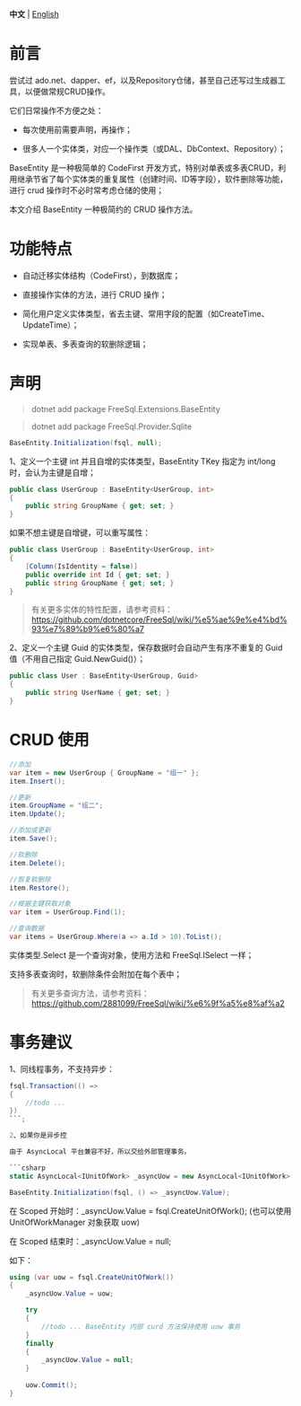 ﻿**中文** | [English](README.MD)

# 前言

尝试过 ado.net、dapper、ef，以及Repository仓储，甚至自己还写过生成器工具，以便做常规CRUD操作。

它们日常操作不方便之处：

- 每次使用前需要声明，再操作；

- 很多人一个实体类，对应一个操作类（或DAL、DbContext、Repository）；

BaseEntity 是一种极简单的 CodeFirst 开发方式，特别对单表或多表CRUD，利用继承节省了每个实体类的重复属性（创建时间、ID等字段），软件删除等功能，进行 crud 操作时不必时常考虑仓储的使用；

本文介绍 BaseEntity 一种极简约的 CRUD 操作方法。

# 功能特点

- 自动迁移实体结构（CodeFirst），到数据库；

- 直接操作实体的方法，进行 CRUD 操作；

- 简化用户定义实体类型，省去主键、常用字段的配置（如CreateTime、UpdateTime）；

- 实现单表、多表查询的软删除逻辑；

# 声明

> dotnet add package FreeSql.Extensions.BaseEntity

> dotnet add package FreeSql.Provider.Sqlite

```csharp
BaseEntity.Initialization(fsql, null);
```

1、定义一个主键 int 并且自增的实体类型，BaseEntity TKey 指定为 int/long 时，会认为主键是自增；

```csharp
public class UserGroup : BaseEntity<UserGroup, int>
{
    public string GroupName { get; set; }
}
```

如果不想主键是自增键，可以重写属性：

```csharp
public class UserGroup : BaseEntity<UserGroup, int>
{
    [Column(IsIdentity = false)]
    public override int Id { get; set; }
    public string GroupName { get; set; }
}
```
> 有关更多实体的特性配置，请参考资料：https://github.com/dotnetcore/FreeSql/wiki/%e5%ae%9e%e4%bd%93%e7%89%b9%e6%80%a7

2、定义一个主键 Guid 的实体类型，保存数据时会自动产生有序不重复的 Guid 值（不用自己指定 Guid.NewGuid()）；

```csharp
public class User : BaseEntity<UserGroup, Guid>
{
    public string UserName { get; set; }
}
```

# CRUD 使用

```csharp
//添加
var item = new UserGroup { GroupName = "组一" };
item.Insert();

//更新
item.GroupName = "组二";
item.Update();

//添加或更新
item.Save();

//软删除
item.Delete();

//恢复软删除
item.Restore();

//根据主键获取对象
var item = UserGroup.Find(1);

//查询数据
var items = UserGroup.Where(a => a.Id > 10).ToList();
```

实体类型.Select 是一个查询对象，使用方法和 FreeSql.ISelect 一样；

支持多表查询时，软删除条件会附加在每个表中；

> 有关更多查询方法，请参考资料：https://github.com/2881099/FreeSql/wiki/%e6%9f%a5%e8%af%a2

# 事务建议

1、同线程事务，不支持异步：

```c#
fsql.Transaction(() =>
{
    //todo ...
})
```;

2、如果你是异步控

由于 AsyncLocal 平台兼容不好，所以交给外部管理事务。

```csharp
static AsyncLocal<IUnitOfWork> _asyncUow = new AsyncLocal<IUnitOfWork>();

BaseEntity.Initialization(fsql, () => _asyncUow.Value);
```

在 Scoped 开始时：_asyncUow.Value = fsql.CreateUnitOfWork(); (也可以使用 UnitOfWorkManager 对象获取 uow)

在 Scoped 结束时：_asyncUow.Value = null;

如下：

```csharp
using (var uow = fsql.CreateUnitOfWork())
{
    _asyncUow.Value = uow;

    try
    {
        //todo ... BaseEntity 内部 curd 方法保持使用 uow 事务
    }
    finally
    {
        _asyncUow.Value = null;
    }
    
    uow.Commit();
}
```
